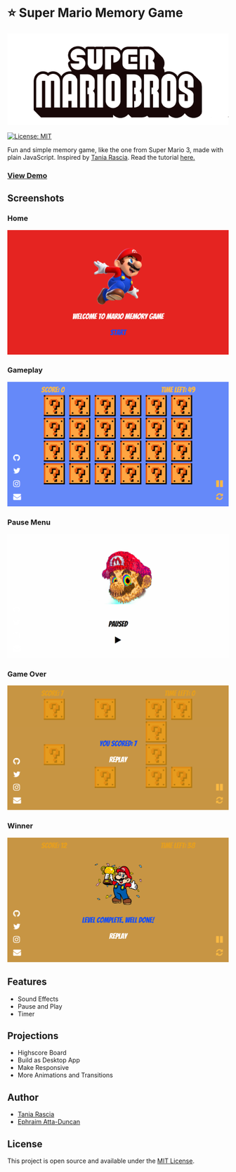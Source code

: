 # ⭐ Super Mario Memory Game

<div align="center">
  <img src="./img/logo.png">
</div>

[![License: MIT](https://img.shields.io/badge/License-MIT-blue.svg)](https://opensource.org/licenses/MIT)

Fun and simple memory game, like the one from Super Mario 3, made with plain JavaScript.
Inspired by [Tania Rascia](http://taniarascia.github.io/memory). Read the tutorial [here.](https://www.taniarascia.com/how-to-create-a-memory-game-super-mario-with-plain-javascript/)

### [View Demo](https://super-mario.now.sh/)

## Screenshots

### Home

<img src="./img/sc1.png">

### Gameplay

<img src="./img/sc2.png">

### Pause Menu

<img src="./img/sc3.png">

### Game Over

<img src="./img/sc4.png">

### Winner

<img src="./img/sc5.png">

## Features

- Sound Effects
- Pause and Play
- Timer

## Projections

- Highscore Board
- Build as Desktop App
- Make Responsive
- More Animations and Transitions

## Author

- [Tania Rascia](https://www.taniarascia.com)
- [Ephraim Atta-Duncan](https://duncann.now.sh)

## License

This project is open source and available under the [MIT License](LICENSE).
